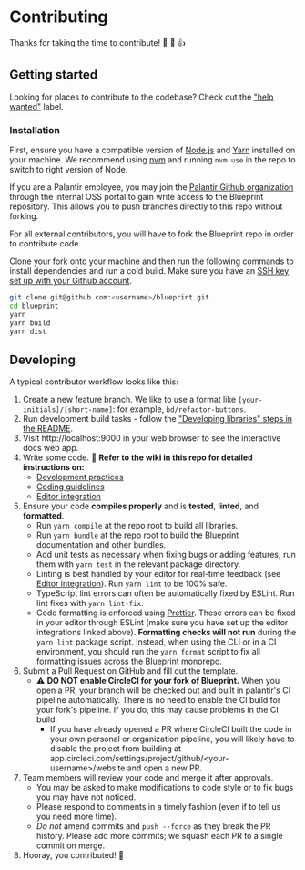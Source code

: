 # Contributing

Thanks for taking the time to contribute! :tada: :confetti_ball: :+1:

## Getting started

Looking for places to contribute to the codebase? Check out the
["help wanted"](https://github.com/palantir/blueprint/labels/help%20wanted) label.

### Installation

First, ensure you have a compatible version of [Node.js](https://nodejs.org/) and [Yarn](https://yarnpkg.com)
installed on your machine. We recommend using [nvm](https://github.com/nvm-sh/nvm) and running `nvm use` in
the repo to switch to right version of Node.

If you are a Palantir employee, you may join the [Palantir Github organization](https://github.com/palantir/)
through the internal OSS portal to gain write access to the Blueprint repository. This allows you to push
branches directly to this repo without forking.

For all external contributors, you will have to fork the Blueprint repo in order to contribute code.

Clone your fork onto your machine and then run the following commands to install dependencies and run a cold
build. Make sure you have an [SSH key set up with your Github account](https://docs.github.com/en/authentication/connecting-to-github-with-ssh/adding-a-new-ssh-key-to-your-github-account#adding-a-new-ssh-key-to-your-account).

```sh
git clone git@github.com:<username>/blueprint.git
cd blueprint
yarn
yarn build
yarn dist
```

## Developing

A typical contributor workflow looks like this:

1. Create a new feature branch. We like to use a format like `[your-initials]/[short-name]`:
   for example, `bd/refactor-buttons`.
1. Run development build tasks - follow the ["Developing libraries" steps in the README](https://github.com/palantir/blueprint/blob/develop/README.md#developing-libraries).
1. Visit http://localhost:9000 in your web browser to see the interactive docs web app.
4. Write some code. :hammer: **Refer to the wiki in this repo for detailed instructions on:**
    - [Development practices](https://github.com/palantir/blueprint/wiki/Development-practices)
    - [Coding guidelines](https://github.com/palantir/blueprint/wiki/Coding-guidelines)
    - [Editor integration](https://github.com/palantir/blueprint/wiki/Editor-integration)
5. Ensure your code **compiles properly** and is **tested**, **linted**, and **formatted**.
    - Run `yarn compile` at the repo root to build all libraries.
    - Run `yarn bundle` at the repo root to build the Blueprint documentation and other bundles.
    - Add unit tests as necessary when fixing bugs or adding features; run them with `yarn test`
      in the relevant package directory.
    - Linting is best handled by your editor for real-time feedback (see
      [Editor integration](https://github.com/palantir/blueprint/wiki/Editor-integration)). Run
      `yarn lint` to be 100% safe.
    - TypeScript lint errors can often be automatically fixed by ESLint. Run lint fixes with `yarn lint-fix`.
    - Code formatting is enforced using [Prettier](https://prettier.io/). These errors can be fixed in your editor
      through ESLint (make sure you have set up the editor integrations linked above).
      __Formatting checks will not run__ during the `yarn lint` package script.
      Instead, when using the CLI or in a CI environment, you should run the `yarn format` script to fix all
      formatting issues across the Blueprint monorepo.
1. Submit a Pull Request on GitHub and fill out the template.
    - ⚠️ __DO NOT enable CircleCI for your fork of Blueprint.__ When you open a PR, your branch will be checked out
      and built in palantir's CI pipeline automatically. There is no need to enable the CI build for your fork's
      pipeline. If you do, this may cause problems in the CI build.
      - If you have already opened a PR where CircleCI built the code in your own personal or organization pipeline,
        you will likely have to disable the project from building at app.circleci.com/settings/project/github/\<your-username\>/website
        and open a new PR.
1. Team members will review your code and merge it after approvals.
    - You may be asked to make modifications to code style or to fix bugs you may have not noticed.
    - Please respond to comments in a timely fashion (even if to tell us you need more time).
    - _Do not_ amend commits and `push --force` as they break the PR history. Please add more commits; we squash each PR to a single commit on merge.
1. Hooray, you contributed! :tophat:

